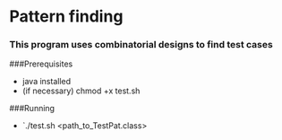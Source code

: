 # Pattern finding
### This program uses combinatorial designs to find test cases

###Prerequisites
- java installed
- (if necessary) chmod +x test.sh

###Running
- `./test.sh <path_to_TestPat.class> <path to file containing tests>

